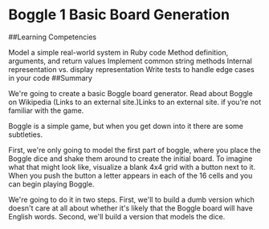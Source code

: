 # Boggle 1 Basic Board Generation

##Learning Competencies

Model a simple real-world system in Ruby code
Method definition, arguments, and return values
Implement common string methods
Internal representation vs. display representation
Write tests to handle edge cases in your code
##Summary

We're going to create a basic Boggle board generator. Read about Boggle on Wikipedia (Links to an external site.)Links to an external site. if you're not familiar with the game.

Boggle is a simple game, but when you get down into it there are some subtleties.

First, we're only going to model the first part of boggle, where you place the Boggle dice and shake them around to create the initial board. To imagine what that might look like, visualize a blank 4x4 grid with a button next to it. When you push the button a letter appears in each of the 16 cells and you can begin playing Boggle.

We're going to do it in two steps. First, we'll to build a dumb version which doesn't care at all about whether it's likely that the Boggle board will have English words. Second, we'll build a version that models the dice.
